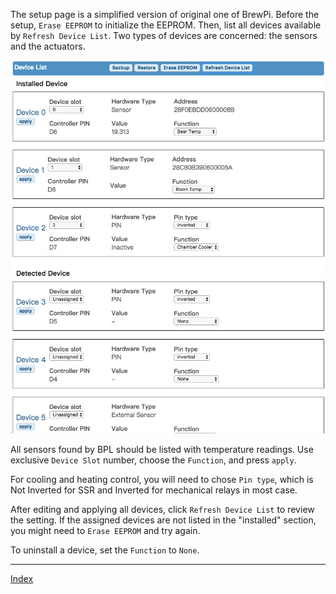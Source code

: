 The setup page is a simplified version of original one of BrewPi. Before the setup, `Erase EEPROM` to initialize the EEPROM. Then, list all devices available by `Refresh Device List`. Two types of devices are concerned: the sensors and the actuators.

![](image/devicesetup.jpg?raw=true)

All sensors found by BPL should be listed with temperature readings. Use exclusive ``Device Slot`` number, choose the `Function`, and press `apply`.

For cooling and heating control, you will need to chose `Pin type`, which is Not Inverted for SSR and Inverted for mechanical relays in most case. 

After editing and applying all devices, click `Refresh Device List` to review the setting. If the assigned devices are not listed in the "installed" section, you might need to `Erase EEPROM` and try again.

To uninstall a device, set the `Function` to `None`.

***
[Index](index.md)